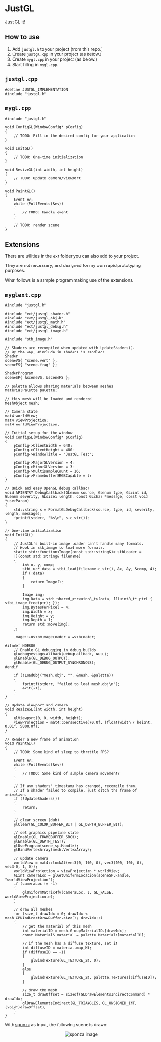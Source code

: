 # JustGL
Just GL it!

## How to use
1. Add `justgl.h` to your project (from this repo.)
2. Create `justgl.cpp` in your project (as below.)
3. Create `mygl.cpp` in your project (as below.)
4. Start filling in `mygl.cpp`.

## `justgl.cpp`
    #define JUSTGL_IMPLEMENTATION
    #include "justgl.h"

## `mygl.cpp`
    #include "justgl.h"

    void ConfigGL(WindowConfig* pConfig)
    {
        // TODO: Fill in the desired config for your application
    }
    
    void InitGL()
    {
        // TODO: One-time initialization
    }
    
    void ResizeGL(int width, int height)
    {
        // TODO: Update camera/viewport
    }
    
    void PaintGL()
    {
        Event ev;
        while (PollEvents(&ev))
        {
            // TODO: Handle event
        }

        // TODO: render scene
    }

## Extensions

There are utilities in the `ext` folder you can also add to your project.

They are not necessary, and designed for my own rapid prototyping purposes.

What follows is a sample program making use of the extensions.

## `myglext.cpp`
    #include "justgl.h"
    
    #include "ext/justgl_shader.h"
    #include "ext/justgl_obj.h"
    #include "ext/justgl_math.h"
    #include "ext/justgl_debug.h"
    #include "ext/justgl_image.h"
    
    #include "stb_image.h"

    // Shaders are recompiled when updated with UpdateShaders().
    // By the way, #include in shaders is handled!
    Shader
    sceneVS{ "scene.vert" },
    sceneFS{ "scene.frag" };
    
    ShaderProgram
    sceneSP{ &sceneVS, &sceneFS };
    
    // palette allows sharing materials between meshes
    MaterialPalette palette;

    // this mesh will be loaded and rendered
    MeshObject mesh;
    
    // Camera state
    mat4 worldView;
    mat4 viewProjection;
    mat4 worldViewProjection;
    
    // Initial setup for the window
    void ConfigGL(WindowConfig* pConfig)
    {
        pConfig->ClientWidth = 640;
        pConfig->ClientHeight = 480;
        pConfig->WindowTitle = "JustGL Test";
        
        pConfig->MajorGLVersion = 4;
        pConfig->MinorGLVersion = 3;
        pConfig->MultisampleCount = 16;
        pConfig->FramebufferSRGBCapable = 1;
    }

    // Quick and easy OpenGL debug callback
    void APIENTRY DebugCallback(GLenum source, GLenum type, GLuint id, GLenum severity, GLsizei length, const GLchar *message, const void *userParam)
    {
        std::string s = FormatGLDebugCallback(source, type, id, severity, length, message);
        fprintf(stderr, "%s\n", s.c_str());
    }
    
    // One-time initialization
    void InitGL()
    {
        // JustGL's built-in image loader can't handle many formats.
        // Hook in stb_image to load more formats.
        static std::function<Image(const std::string&)> stbLoader = 
        [](const std::string& filename)
        {
            int x, y, comp;
            stbi_uc* data = stbi_load(filename.c_str(), &x, &y, &comp, 4);
            if (!data)
            {
                return Image();
            }

            Image img;
            img.Data = std::shared_ptr<uint8_t>(data, [](uint8_t* ptr) { stbi_image_free(ptr); });
            img.BytesPerPixel = 4;
            img.Width = x;
            img.Height = y;
            img.Depth = 1;
            return std::move(img);
        };

        Image::CustomImageLoader = &stbLoader;

    #ifndef NDEBUG
        // Enable GL debugging in debug builds
        glDebugMessageCallback(DebugCallback, NULL);
        glEnable(GL_DEBUG_OUTPUT);
        glEnable(GL_DEBUG_OUTPUT_SYNCHRONOUS);
    #endif

        if (!LoadObj("mesh.obj", "", &mesh, &palette))
        {
            fprintf(stderr, "failed to load mesh.obj\n");
            exit(-1);
        }
    }
    
    // Update viewport and camera
    void ResizeGL(int width, int height)
    {
        glViewport(0, 0, width, height);
        viewProjection = mat4::perspective(70.0f, (float)width / height, 0.01f, 5000.0f);
    }

    // Render a new frame of animation
    void PaintGL()
    {
        // TODO: Some kind of sleep to throttle FPS?
        
        Event ev;
        while (PollEvents(&ev))
        {
            // TODO: Some kind of simple camera movement?
        }
        
        // If any shaders' timestamp has changed, recompile them.
        // If a shader failed to compile, just ditch the frame of animation.
        if (!UpdateShaders())
        {
            return;
        }

        // clear screen (duh)
        glClear(GL_COLOR_BUFFER_BIT | GL_DEPTH_BUFFER_BIT);
        
        // set graphics pipeline state
        glEnable(GL_FRAMEBUFFER_SRGB);
        glEnable(GL_DEPTH_TEST);
        glUseProgram(scene_sp.Handle);
        glBindVertexArray(mesh.VertexArray);
        
        // update camera
        worldView = mat4::lookAt(vec3(0, 100, 0), vec3(100, 100, 0), vec3(0, 1, 0));
        worldViewProjection = viewProjection * worldView;
        GLint cameraLoc = glGetUniformLocation(sceneSP.Handle, "worldViewProjection");
        if (cameraLoc != -1)
        {
            glUniformMatrix4fv(cameraLoc, 1, GL_FALSE, worldViewProjection.e);
        }
        
        // draw all meshes
        for (size_t drawIdx = 0; drawIdx < mesh.CPUIndirectDrawBuffer.size(); drawIdx++)
        {
            // get the material of this mesh
            int materialID = mesh.GroupMaterialIDs[drawIdx];
            const Material& material = palette.Materials[materialID];

            // if the mesh has a diffuse texture, set it
            int diffuseID = material.map_Kd;
            if (diffuseID == -1)
            {
                glBindTexture(GL_TEXTURE_2D, 0);
            }
            else
            {
                glBindTexture(GL_TEXTURE_2D, palette.Textures[diffuseID]);
            }

            // draw the mesh
            size_t drawOffset = sizeof(GLDrawElementsIndirectCommand) * drawIdx;
            glDrawElementsIndirect(GL_TRIANGLES, GL_UNSIGNED_INT, (void*)drawOffset);
        }
    }
    
With [sponza](http://graphics.cs.williams.edu/data/meshes.xml) as input, the following scene is drawn:

<p align="center">
    <img src="http://i.imgur.com/xVIICph.jpg" alt="sponza image"/>
</p>
